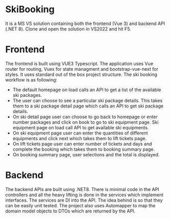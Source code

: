 # SkiBooking
It is a MS VS solution containing both the frontend (Vue 3) and backend API (.NET 8). Clone and open the solution in VS2022 and hit F5.

# Frontend
The frontend is built using VUE3 Typescript. The application uses Vue router for routing, Vuex for state managment and bootstrap-vue-next for styles. It uses standard out of the box project structure. The ski booking workflow is as following:
- The default homepage on load calls an API to get a list of the available ski packages.
- The user can choose to see a particular ski package details. This takes them to a ski package detail page which calls an API to get ski package details.
- On ski detail page user can choose to go back to homepage or enter number packages and click on book to go to ski equipment page. Ski equipment page on load call API to get available ski equipments.
- On ski equipment page user can enter the quantities of different equipments and click next which takes them to lift tickets page.
- On lift tickets page user can enter number of tickets and days and complete the booking which takes them to booking summary page.
- On booking summary page, user selections and the total is displayed.

# Backend
The backend APIs are built using .NET8. There is minimal code in the API controllers and all the heavy lifting is done in the services which implement interfaces. The services are DI into the API. The idea behind is so that they can be easily unit tested. The project also uses Automapper to map the domain model objects to DTOs which are returned by the API.
